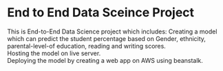 # End to End Data Sceince Project
This is End-to-End Data Science project which includes:
Creating a model which can predict the student percentage based on Gender, ethnicity, parental-level-of education, reading and writing scores.<br>
Hosting the model on live server.<br>
Deploying the model by creating a web app on AWS using beanstalk. 
